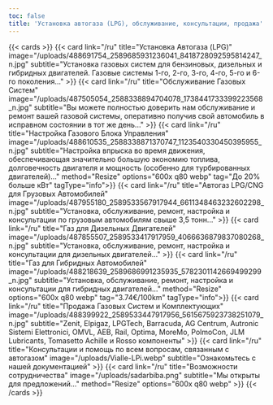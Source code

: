 ```yaml
---
toc: false
title: 'Установка автогаза (LPG), обслуживание, консультации, продажа'
---
```


{{< cards >}}
{{< card link="/ru" title="Установка Автогаза (LPG)" image="/uploads/488691754_2589685931236041_8418728092595814247_n.jpg" subtitle="Установка газовых систем для бензиновых, дизельных и гибридных двигателей. Газовые системы 1-го, 2-го, 3-го, 4-го, 5-го и 6-го поколения..." >}}
{{< card link="/ru" title="Обслуживание Газовых Систем" image="/uploads/487505054_2588338894704078_1738441733399223568_n.jpg" subtitle="Вы можете полностью доверить нам обслуживание и ремонт вашей газовой системы, оперативно получив свой автомобиль в исправном состоянии в тот же день..." >}}
{{< card link="/ru" title="Настройка Газового Блока Управления" image="/uploads/488610535_2588338871370747_1123540330450395955_n.jpg" subtitle="Настройка впрыска во время движения, обеспечивающая значительно большую экономию топлива, долговечность двигателя и мощность (особенно для турбированных двигателей)..." method="Resize" options="600x q80 webp" tag="До 20% больше кВт" tagType="info">}}
{{< card link="/ru" title="Автогаз LPG/CNG для Грузовых Автомобилей" image="/uploads/487955180_2589533567917944_6611348463232602298_n.jpg" subtitle="Установка, обслуживание, ремонт, настройка и консультации по грузовым автомобилям свыше 3,5 тонн..." >}}
{{< card link="/ru" title="Газ для Дизельных Двигателей" image="/uploads/487855507_2589533417917959_4066636879837080268_n.jpg" subtitle="Установка, обслуживание, ремонт, настройка и консультации для дизельных двигателей..." >}}
{{< card link="/ru" title="Газ для Гибридных Автомобилей" image="/uploads/488218639_2589686991235935_5782301142669499299_n.jpg" subtitle="Установка, обслуживание, ремонт, настройка и консультации для гибридных двигателей..." method="Resize" options="600x q80 webp" tag="3.74€/100km" tagType="info">}}
{{< card link="/ru" title="Продажа Газовых Систем и Комплектующих" image="/uploads/488399922_2589533447917956_5615675923738251079_n.jpg" subtitle="Zenit, Elpigaz, LPGTech, Barracuda, AG Centrum, Autronic Sistemi Elettronici, OMVL, AEB, Rail, Optima, MoreMo, PolmoCon, JLM Lubricants, Tomasetto Achille и Rosso компоненты" >}}
{{< card link="/ru" title="Консультации и помощь по всем вопросам, связанным с автогазом" image="/uploads/Vialle-LPi.webp" subtitle="Ознакомьтесь с нашей документацией" >}}
{{< card link="/ru" title="Возможности сотрудничества" image="/uploads/sadarbiba.png" subtitle="Мы открыты для предложений..." method="Resize" options="600x q80 webp" >}}
{{< /cards >}}
